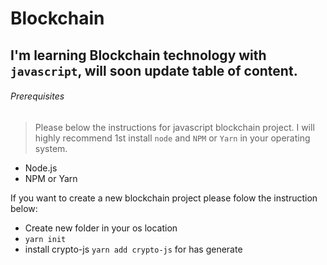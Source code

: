 # Blockchain

## I'm learning Blockchain technology with `javascript`, will soon update table of content.

###### Prerequisites
> Please below the instructions for javascript blockchain project. I will highly recommend 1st install `node` and `NPM` or `Yarn` in your operating system.
- Node.js
- NPM or Yarn

If you want to create a new blockchain project please folow the instruction below:
- Create new folder in your os location
- `yarn init`
- install crypto-js `yarn add crypto-js` for has generate
